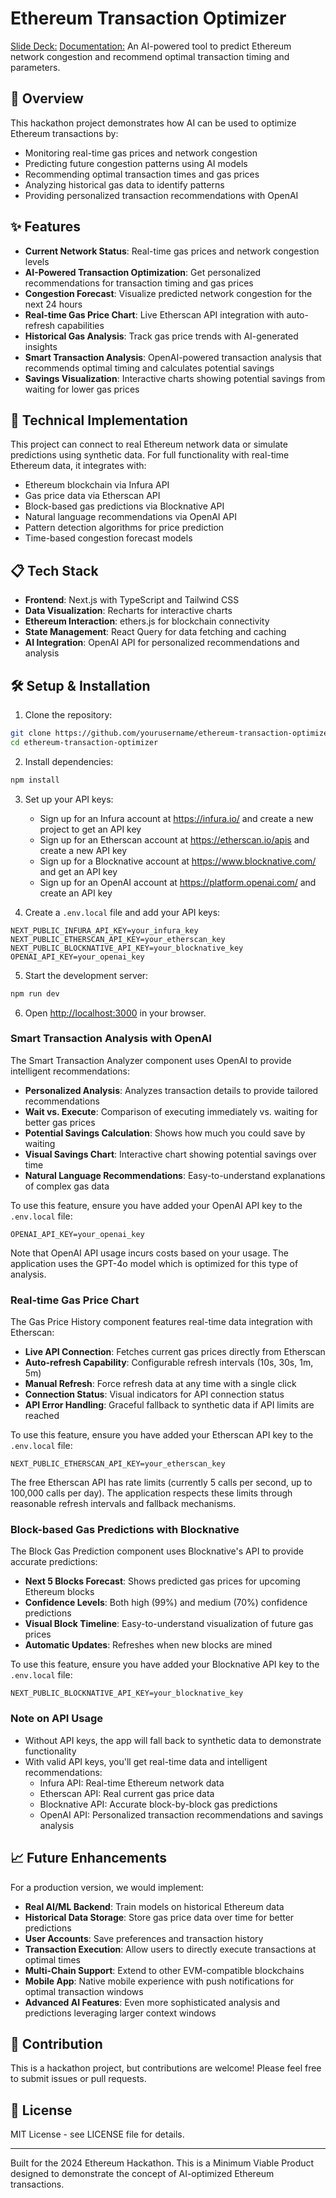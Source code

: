 # Ethereum Transaction Optimizer
[Slide Deck:](https://www.canva.com/design/DAGicYmWQWs/QXDoWqrnQrMxNwT9XZKFLg/edit?utm_content=DAGicYmWQWs&utm_campaign=designshare&utm_medium=link2&utm_source=sharebutton)
[Documentation:](https://docs.google.com/document/d/1MnO5Fzf2t_zKPM9GuOb0HkVvo28Yw6mKuw75ElXowYA/edit?usp=sharing)
An AI-powered tool to predict Ethereum network congestion and recommend optimal transaction timing and parameters.

## 🚀 Overview

This hackathon project demonstrates how AI can be used to optimize Ethereum transactions by:

- Monitoring real-time gas prices and network congestion
- Predicting future congestion patterns using AI models
- Recommending optimal transaction times and gas prices
- Analyzing historical gas data to identify patterns
- Providing personalized transaction recommendations with OpenAI

## ✨ Features

- **Current Network Status**: Real-time gas prices and network congestion levels
- **AI-Powered Transaction Optimization**: Get personalized recommendations for transaction timing and gas prices
- **Congestion Forecast**: Visualize predicted network congestion for the next 24 hours
- **Real-time Gas Price Chart**: Live Etherscan API integration with auto-refresh capabilities
- **Historical Gas Analysis**: Track gas price trends with AI-generated insights
- **Smart Transaction Analysis**: OpenAI-powered transaction analysis that recommends optimal timing and calculates potential savings
- **Savings Visualization**: Interactive charts showing potential savings from waiting for lower gas prices

## 🔧 Technical Implementation

This project can connect to real Ethereum network data or simulate predictions using synthetic data. For full functionality with real-time Ethereum data, it integrates with:

- Ethereum blockchain via Infura API
- Gas price data via Etherscan API
- Block-based gas predictions via Blocknative API
- Natural language recommendations via OpenAI API
- Pattern detection algorithms for price prediction
- Time-based congestion forecast models

## 📋 Tech Stack

- **Frontend**: Next.js with TypeScript and Tailwind CSS
- **Data Visualization**: Recharts for interactive charts
- **Ethereum Interaction**: ethers.js for blockchain connectivity
- **State Management**: React Query for data fetching and caching
- **AI Integration**: OpenAI API for personalized recommendations and analysis

## 🛠️ Setup & Installation

1. Clone the repository:
```bash
git clone https://github.com/yourusername/ethereum-transaction-optimizer.git
cd ethereum-transaction-optimizer
```

2. Install dependencies:
```bash
npm install
```

3. Set up your API keys:
   - Sign up for an Infura account at https://infura.io/ and create a new project to get an API key
   - Sign up for an Etherscan account at https://etherscan.io/apis and create a new API key
   - Sign up for a Blocknative account at https://www.blocknative.com/ and get an API key
   - Sign up for an OpenAI account at https://platform.openai.com/ and create an API key

4. Create a `.env.local` file and add your API keys:
```
NEXT_PUBLIC_INFURA_API_KEY=your_infura_key
NEXT_PUBLIC_ETHERSCAN_API_KEY=your_etherscan_key
NEXT_PUBLIC_BLOCKNATIVE_API_KEY=your_blocknative_key
OPENAI_API_KEY=your_openai_key
```

5. Start the development server:
```bash
npm run dev
```

6. Open [http://localhost:3000](http://localhost:3000) in your browser.

### Smart Transaction Analysis with OpenAI

The Smart Transaction Analyzer component uses OpenAI to provide intelligent recommendations:

- **Personalized Analysis**: Analyzes transaction details to provide tailored recommendations
- **Wait vs. Execute**: Comparison of executing immediately vs. waiting for better gas prices
- **Potential Savings Calculation**: Shows how much you could save by waiting
- **Visual Savings Chart**: Interactive chart showing potential savings over time
- **Natural Language Recommendations**: Easy-to-understand explanations of complex gas data

To use this feature, ensure you have added your OpenAI API key to the `.env.local` file:

```
OPENAI_API_KEY=your_openai_key
```

Note that OpenAI API usage incurs costs based on your usage. The application uses the GPT-4o model which is optimized for this type of analysis.

### Real-time Gas Price Chart

The Gas Price History component features real-time data integration with Etherscan:

- **Live API Connection**: Fetches current gas prices directly from Etherscan
- **Auto-refresh Capability**: Configurable refresh intervals (10s, 30s, 1m, 5m)
- **Manual Refresh**: Force refresh data at any time with a single click
- **Connection Status**: Visual indicators for API connection status
- **API Error Handling**: Graceful fallback to synthetic data if API limits are reached

To use this feature, ensure you have added your Etherscan API key to the `.env.local` file:

```
NEXT_PUBLIC_ETHERSCAN_API_KEY=your_etherscan_key
```

The free Etherscan API has rate limits (currently 5 calls per second, up to 100,000 calls per day). The application respects these limits through reasonable refresh intervals and fallback mechanisms.

### Block-based Gas Predictions with Blocknative

The Block Gas Prediction component uses Blocknative's API to provide accurate predictions:

- **Next 5 Blocks Forecast**: Shows predicted gas prices for upcoming Ethereum blocks
- **Confidence Levels**: Both high (99%) and medium (70%) confidence predictions
- **Visual Block Timeline**: Easy-to-understand visualization of future gas prices
- **Automatic Updates**: Refreshes when new blocks are mined

To use this feature, ensure you have added your Blocknative API key to the `.env.local` file:

```
NEXT_PUBLIC_BLOCKNATIVE_API_KEY=your_blocknative_key
```

### Note on API Usage

- Without API keys, the app will fall back to synthetic data to demonstrate functionality
- With valid API keys, you'll get real-time data and intelligent recommendations:
  - Infura API: Real-time Ethereum network data
  - Etherscan API: Real current gas price data
  - Blocknative API: Accurate block-by-block gas predictions
  - OpenAI API: Personalized transaction recommendations and savings analysis

## 📈 Future Enhancements

For a production version, we would implement:

- **Real AI/ML Backend**: Train models on historical Ethereum data
- **Historical Data Storage**: Store gas price data over time for better predictions
- **User Accounts**: Save preferences and transaction history
- **Transaction Execution**: Allow users to directly execute transactions at optimal times
- **Multi-Chain Support**: Extend to other EVM-compatible blockchains
- **Mobile App**: Native mobile experience with push notifications for optimal transaction windows
- **Advanced AI Features**: Even more sophisticated analysis and predictions leveraging larger context windows

## 👥 Contribution

This is a hackathon project, but contributions are welcome! Please feel free to submit issues or pull requests.

## 📄 License

MIT License - see LICENSE file for details.

---

Built for the 2024 Ethereum Hackathon. This is a Minimum Viable Product designed to demonstrate the concept of AI-optimized Ethereum transactions.
